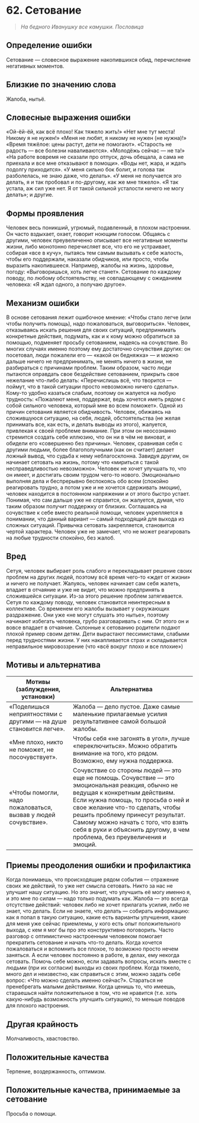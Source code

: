 # 62. Сетование

> *На бедного Иванушку все камушки.
Пословица*

## Определение ошибки
Сетование — словесное выражение накопившихся обид, перечисление негативных моментов.

## Близкие по значению слова
Жалоба, нытьё.

## Словесные выражения ошибки
«Ой-ёй-ёй, как всё плохо! Как тяжело жить!»
«Нет мне тут места! Никому я не нужен!»
«Меня не любят, я никому не нужен (не нужна)!»
«Время тяжёлое: цены растут, дети не помогают».
«Старость не радость — все болезни наваливаются».
«Молодёжь сейчас — не та!»
«На работе вовремя не сказали про отпуск, дочь обещала, а сама не приехала и все мне отказывают в помощи».
«Воды нет, жара, и ждать подолгу приходится».
«У меня сильно бок болит, и голова так разболелась, не знаю даже, что делать».
«У меня не получается эго делать, я и так пробовал и по-другому, как же мне тяжело».
«Я так устала, аж сил уже нет. Я от такой сильной усталости ничего не могу делать»; и другие.

## Формы проявления
Человек весь поникший, угрюмый, подавленный, в плохом настроении. Он часто вздыхает, охает, говорит ноющим голосом.
Общаясь с другими, человек преувеличенно описывает все негативные моменты жизни, либо монотонно перечисляет все, что его не устраивает, собирая «все в кучу», пытаясь тем самым вызывать к себе жалость, чтобы его поддержали, наказали обидчиков, или просто, чтобы выразить накопившееся. Например, жалобы на жизнь, здоровье, погоду: «Выговоришься, хоть легче станет».
Сетование по каждому поводу, по любому обстоятельству, не совпадающему с ожиданием человека: «Я ждал одного, а получаю другое».

## Механизм ошибки
В основе сетования лежит ошибочное мнение: «Чтобы стало легче (или чтобы получить помощь), надо пожаловаться, выговориться». Человек, отказываясь искать решения для своих ситуаций, предпринимать конкретные действия, подумать, как и к кому можно обратиться за помощью, подменяет просьбу сетованием, надеясь на сочувствие. Во многих случаях именно поэтому ему достаточно сочувствия других: он посетовал, люди пожалели его — «какой он бедняжка» — и можно дальше ничего не предпринимать, не менять ничего в жизни, не разбираться с причинами проблем.
Таким образом, часто люди пытаются оправдать свое бездействие сетованием, прикрыть свое нежелание что-либо делать: «Перечислишь всё, что творится — поймут, что в такой ситуации просто невозможно ничего сделать». Кому-то удобно казаться слабым, поэтому он жалуется на любую трудность: «Пожалеют меня, поддержат, ведь хочется иметь рядом с собой сильного человека, который мне во всем поможет».
Одной из причин сетования является обидчивость. Человек, обижаясь на сложившуюся ситуацию, на себя, людей, обстоятельства (не желая принимать все, как есть, и делать выводы из этого), жалуется, привлекая к своей проблеме внимание. При этом он неосознанно стремится создать себе иллюзию, что он ни в чём не виноват, и обидели его «совершенно без причины».
Человек, сравнивая себя с другими людьми, более благополучными (как он считает) делает ложный вывод, что судьба к нему неблагосклонна. Завидуя другим, он начинает сетовать на жизнь, потому что «мириться с такой несправедливостью невозможно». Человек не хочет улучшать то, что он имеет, и достигать своим трудом чего-то нового.
Эмоционально выполняя дела и беспрерывно беспокоясь обо всем (спокойно реагировать трудно, а потом уже и не хочется сдерживать эмоции), человек находится в постоянном напряжении и от этого быстро устает. Понимая, что сам дальше уже не справится, он жалуется, думая, что таким образом получит поддержку от близких.
Соглашаясь на сочувствие к себе вместо реальной помощи, человек укрепляется в понимании, что данный вариант — самый подходящий для выхода из сложных ситуаций. Привычка сетовать закрепляется, становится чертой характера. Человек уже не замечает, что не может реагировать на любые трудности спокойно, без жалоб.

## Вред
Сетуя, человек выбирает роль слабого и перекладывает решение своих проблем на других людей, поэтому всё время чего-то «ждет от жизни» и ничего не получает.
Жалуясь, человек начинает сам себя жалеть, впадает в отчаяние и уже не видит, что можно предпринять в сложившейся ситуации. Из-за этого решение проблем затягивается.
Сетуя по каждому поводу, человек становится неинтересным в коллективе. Со временем его жалобы вызывает у окружающих раздражение. Они уже «не могут слушать это нытье», поэтому начинают избегать человека, грубо разговаривать с ним. От этого он и вовсе впадает в отчаяние.
Склонные к сетованию родители подают плохой пример своим детям. Дети вырастают пессимистами, слабыми перед трудностями жизни. У них накапливается страх и складывается неправильное мировоззрение (что «всё вокруг плохо и все плохие»)

## Мотивы и альтернатива
Мотивы (заблуждения, установки) | Альтернатива
---|---
«Поделишься неприятностями с другими — на душе становится легче». |	Жалоба — дело пустое. Даже самые маленькие прилагаемые усилия результативнее самой большой жалобы.
«Мне плохо, никто не поможет, не посочувствует». | Чтобы себя «не загонять в угол», лучше «переключиться». Можно обратить внимание на того, кто рядом. Возможно, ему нужна поддержка.
«Чтобы помогли, надо пожаловаться, вызвав у людей сочувствие». | Сочувствие со стороны людей — это еще не помощь. Сочувствие — это эмоциональная реакция, обычно не ведущая к конкретным действиям. Если нужна помощь, то просьба о ней и свое желание что-то сделать, чтобы решить проблему принесут результат. Самому можно начать с того, что взять себя в руки и объяснить другому, в чем проблема, без преувеличения и эмоций.

## Приемы преодоления ошибки и профилактика
Когда понимаешь, что происходящие рядом события — отражение своих же действий, то уже нет смысла сетовать. Никто за нас не улучшит нашу ситуацию. Но это значит, что улучшить её могу именно я, и это мне по силам — надо только подумать как.
Жалоба — это всегда отсутствие действий: человек либо не хочет прилагать усилия, либо не знает, что делать. Если не знаете, что делать — собирать информацию: как я попал в такую ситуацию, какие есть варианты улучшения, какие для меня уже сейчас приемлемы, у кого есть опыт положительного выхода, с кем я мог бы про это конструктивно поговорить.
Часто разговор с оптимистично настроенным человеком помогает прекратить сетование и начать что-то делать.
Когда хочется пожаловаться и вспомнить все плохое, то возможно просто нечем заняться. А если человек постоянно в работе, в делах, ему некогда сетовать.
Помочь себе можно, если задавать вопросы, искать вместе с людьми (при их согласии) выходы из своих проблем.
Когда тяжело, много дел и неизвестно, как справиться с этим, можно задать себе вопрос: «Что можно сделать именно сейчас?». Стараться не пренебрегать малыми действиями.
 Когда ценишь то, что имеешь, стараешься найти положительное в том, что не нравится (т.е. хоть какую-нибудь возможность улучшить ситуацию), то меньше поводов для плохого настроения.

## Другая крайность 
Молчаливость, хвастовство.

## Положительные качества 
Терпение, воздержанность, оптимизм.

## Положительные качества, принимаемые за сетование
Просьба о помощи. 
